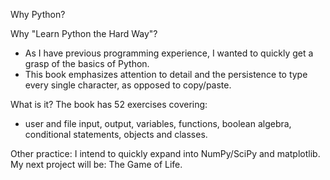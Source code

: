 Why Python?

Why "Learn Python the Hard Way"?

* As I have previous programming experience, I wanted to quickly get a grasp of the 
basics of Python.
* This book emphasizes attention to detail and the persistence to type every single 
character, as opposed to copy/paste.

What is it?
The book has 52 exercises covering: 
* user and file input, output, variables, functions, boolean algebra,
 conditional statements, objects and classes.
 

Other practice:
I intend to quickly expand into NumPy/SciPy and matplotlib. My next project will be:
The Game of Life.